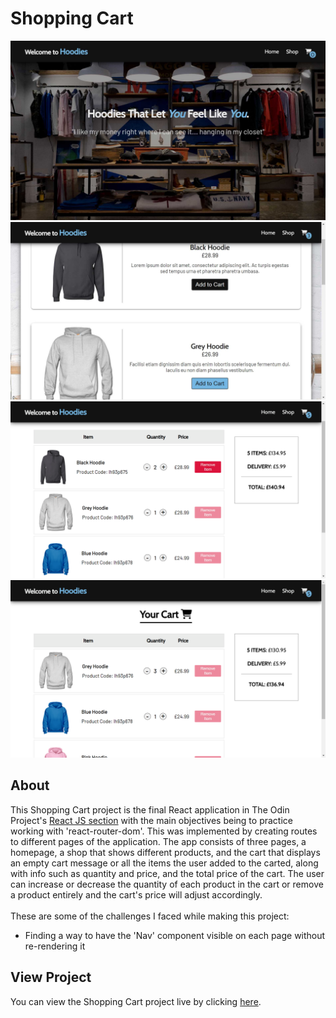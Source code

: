 # Shopping Cart
![preview-img1](https://github.com/brajpatel/shopping-cart/blob/main/src/preview/preview-img1.jpg)
![preview-img2](https://github.com/brajpatel/shopping-cart/blob/main/src/preview/preview-img2.jpg)
![preview-img3](https://github.com/brajpatel/shopping-cart/blob/main/src/preview/preview-img3.jpg)
![preview-img4](https://github.com/brajpatel/shopping-cart/blob/main/src/preview/preview-img4.jpg)
## About
This Shopping Cart project is the final React application in The Odin Project's [React JS section](https://www.theodinproject.com/paths/full-stack-javascript/courses/javascript#react-js) with the main objectives being to practice working with 'react-router-dom'. This was implemented by creating routes to different pages of the application. The app consists of three pages, a homepage, a shop that shows different products, and the cart that displays an empty cart message or all the items the user added to the carted, along with info such as quantity and price, and the total price of the cart. The user can increase or decrease the quantity of each product in the cart or remove a product entirely and the cart's price will adjust accordingly.
<br/><br/>
These are some of the challenges I faced while making this project:
- Finding a way to have the 'Nav' component visible on each page without re-rendering it
## View Project
You can view the Shopping Cart project live by clicking [here](https://brajpatel.github.io/shopping-cart/).

